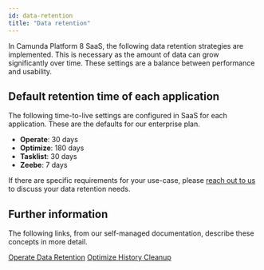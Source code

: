 ```yaml
---
id: data-retention
title: "Data retention"
---
```


In Camunda Platform 8 SaaS, the following data retention strategies are implemented. This is necessary as the amount of data can grow significantly over time. These settings are a balance between performance and usability.

## Default retention time of each application

The following time-to-live settings are configured in SaaS for each application. These are the defaults for our enterprise plan.

- **Operate**: 30 days
- **Optimize**: 180 days
- **Tasklist**: 30 days
- **Zeebe**: 7 days

If there are specific requirements for your use-case, please [reach out to us](/contact/) to discuss your data retention needs.

## Further information

The following links, from our self-managed documentation, describe these concepts in more detail.

[Operate Data Retention](self-managed/operate-deployment/data-retention/data-retention.md)
[Optimize History Cleanup]($optimize$/self-managed/optimize-deployment/advanced-features/engine-data-deletion/engine-data-deletion.md)
